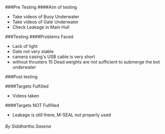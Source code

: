 ###Pre Testing
####Aim of testing
   + Take videos of Buoy Underwater
   + Take videos of Gate Underwater
   + Check Leakage in Main Hull

###Testing
####Problems Faced
   + Lack of light
   + Gate not very stable
   + camera casing's USB cable is very short
   + without thrusters 15 Dead weights are not sufficient to submerge the bot underwater

###Post testing

####Targets Fulfilled
   + Videos taken

####Targets NOT Fulfilled   
   + Leakage is still there, M-SEAL not properly used


###### By Siddhartha Saxena

